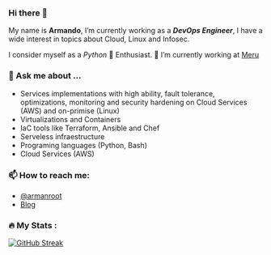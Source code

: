 ### Hi there 👋

My name is __Armando__, I’m currently working as a ___DevOps Engineer___, I have a wide interest in topics about Cloud, Linux  and Infosec. 

I consider myself as a _Python_ 🐍 Enthusiast. 🔭 I’m currently working at [Meru](meru.com)

### 💬 Ask me about ...

- Services implementations with high ability, fault tolerance, optimizations, monitoring and security hardening on Cloud Services (AWS) and on-primise (Linux)
- Virtualizations and Containers
- IaC tools like Terraform, Ansible and Chef
- Serveless infraestructure
- Programing languages (Python, Bash)
- Cloud Services (AWS)

### 📫 How to reach me:

- [@armanroot](https://twitter.com/armanroot)
- [Blog](armanroot.com)

### :fire: My Stats :

[![GitHub Streak](http://github-readme-streak-stats.herokuapp.com?user=jahrmando&theme=onedark_duo&hide_border=true&date_format=j%20M%5B%20Y%5D)](https://git.io/streak-stats)

<!--
**jahrmando/jahrmando** is a ✨ _special_ ✨ repository because its `README.md` (this file) appears on your GitHub profile.

Here are some ideas to get you started:

- 🔭 I’m currently working on ...
- 🌱 I’m currently learning ...
- 👯 I’m looking to collaborate on ...
- 🤔 I’m looking for help with ...
- 💬 Ask me about ...
- 📫 How to reach me: ...
- 😄 Pronouns: ...
- ⚡ Fun fact: ...
-->
